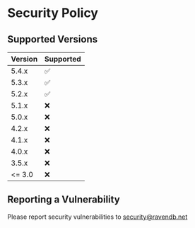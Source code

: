 # Security Policy

## Supported Versions

| Version | Supported          |
| ------- | ------------------ |
| 5.4.x   | :white_check_mark: |
| 5.3.x   | :white_check_mark: |
| 5.2.x   | :white_check_mark: |
| 5.1.x   | :x:                |
| 5.0.x   | :x:                |
| 4.2.x   | :x:                |
| 4.1.x   | :x:                |
| 4.0.x   | :x:                |
| 3.5.x   | :x:                |
| <= 3.0  | :x:                |

## Reporting a Vulnerability

Please report security vulnerabilities to security@ravendb.net
